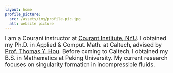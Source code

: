 ```yaml
---
layout: home
profile_picture:
  src: /assets/img/profile-pic.jpg
  alt: website picture
---
```


<div id="header" style="width: 105%;">
    <div id="centered" style="margin: 0 auto; width: 100%;"></div>

<p>	<font size="+1">
	I am a Courant instructor at <a href="cims.nyu.edu"> Courant Institute, NYU</a>. I obtained my Ph.D. in Applied & Comput. Math. at Caltech, advised by <a href="http://users.cms.caltech.edu/~hou/"> Prof. Thomas Y. Hou</a>. Before coming to Caltech, I obtained my B.S. in Mathematics at Peking University. My current research focuses on singularity formation in incompressible fluids. 

<!--     I am currently a fourth year Ph.D. student in Applied & Comput. Math. at Caltech, advised by 
    <a href="http://users.cms.caltech.edu/~hou/"> Prof. Thomas Y. Hou</a>. Before coming to Caltech, I obtained my B.S. in Mathematics at Peking University, where I conducted my undergraduate research under the supervision of <a href="https://www.math.pku.edu.cn/teachers/zhangpw/private/homepage/"> Prof. PingWen Zhang</a> and <a href="http://english.math.pku.edu.cn/peoplefaculty/128.html"> Prof. Zhifei Zhang</a>. My current research focuses on singularity formation in incompressible fluids.  -->
</font>
<!--   Welcome! This site serves as an example for the Bay Jekyll theme. Bay is a very simple and minimal theme, directly inspired by Dan Grover's <a href="http://dangrover.com">website</a>. -->

<!-- </p>

<p>	<font size="+1">
       I will be a Courant Instructor at New York University from Fall 2022.
      </font> 
</p>
</div> -->

<!-- <p>
  You can find the source code and the instructions on <a href="https://github.com/eliottvincent/bay">GitHub</a>.
</p> -->

